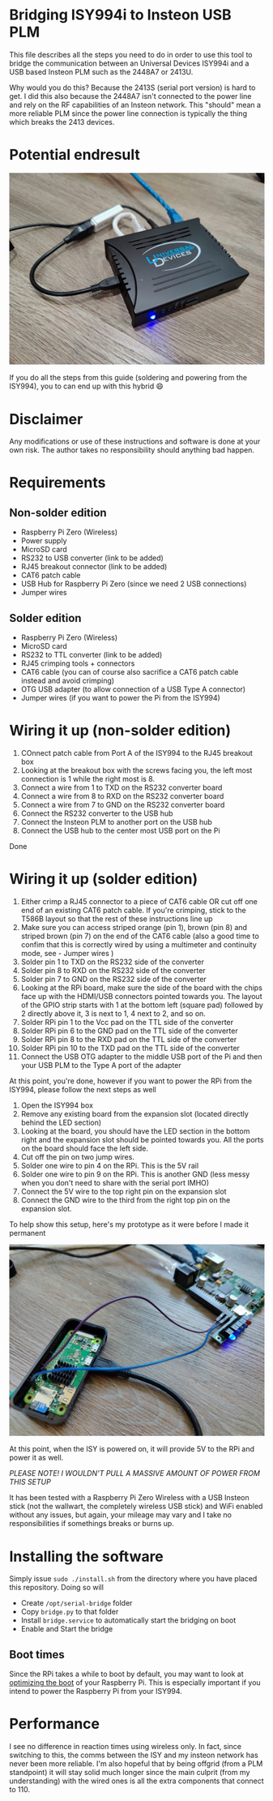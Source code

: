 # Bridging ISY994i to Insteon USB PLM

This file describes all the steps you need to do in order to use this tool to bridge the communication between an Universal Devices ISY994i and a USB based Insteon PLM such as the 2448A7 or 2413U.

Why would you do this? Because the 2413S (serial port version) is hard to get. I did this also because the 2448A7 isn't connected to the power line and rely on the RF capabilities of an Insteon network. This "should" mean a more reliable PLM since the power line connection is typically the thing which breaks the 2413 devices.

# Potential endresult
![clean](images/clean.jpg "ISY994 with wirless insteon and Raspberry Pi!")

If you do all the steps from this guide (soldering and powering from the ISY994), you to can end up with this hybrid 😄

# Disclaimer

Any modifications or use of these instructions and software is done at your own risk. The author takes no responsibility should anything bad happen.

# Requirements

## Non-solder edition

- Raspberry Pi Zero (Wireless)
- Power supply
- MicroSD card
- RS232 to USB converter (link to be added)
- RJ45 breakout connector (link to be added)
- CAT6 patch cable
- USB Hub for Raspberry Pi Zero (since we need 2 USB connections)
- Jumper wires

## Solder edition

- Raspberry Pi Zero (Wireless)
- MicroSD card
- RS232 to TTL converter (link to be added)
- RJ45 crimping tools + connectors
- CAT6 cable (you can of course also sacrifice a CAT6 patch cable instead and avoid crimping)
- OTG USB adapter (to allow connection of a USB Type A connector)
- Jumper wires (if you want to power the Pi from the ISY994)

# Wiring it up (non-solder edition)

1. COnnect patch cable from Port A of the ISY994 to the RJ45 breakout box
2. Looking at the breakout box with the screws facing you, the left most connection is 1 while the right most is 8.
3. Connect a wire from 1 to TXD on the RS232 converter board
4. Connect a wire from 8 to RXD on the RS232 converter board
5. Connect a wire from 7 to GND on the RS232 converter board
6. Connect the RS232 converter to the USB hub
7. Connect the Insteon PLM to another port on the USB hub
8. Connect the USB hub to the center most USB port on the Pi

Done

# Wiring it up (solder edition)

1. Either crimp a RJ45 connector to a piece of CAT6 cable OR cut off one end of an existing CAT6 patch cable. If you're crimping, stick to the T586B layout so that the rest of these instructions line up
2. Make sure you can access striped orange (pin 1),  brown (pin 8) and striped brown (pin 7) on the end of the CAT6 cable (also a good time to confim that this is correctly wired by using a multimeter and continuity mode, see - Jumper wires
)
3. Solder pin 1 to TXD on the RS232 side of the converter
4. Solder pin 8 to RXD on the RS232 side of the converter
5. Solder pin 7 to GND on the RS232 side of the converter
6. Looking at the RPi board, make sure the side of the board with the chips face up with the HDMI/USB connectors pointed towards you. The layout of the GPIO strip starts with 1 at the bottom left (square pad) followed by 2 directly above it, 3 is next to 1, 4 next to 2, and so on.
7. Solder RPi pin 1 to the Vcc pad on the TTL side of the converter
8. Solder RPi pin 6 to the GND pad on the TTL side of the converter
9. Solder RPi pin 8 to the RXD pad on the TTL side of the converter
10. Solder RPi pin 10 to the TXD pad on the TTL side of the converter
11. Connect the USB OTG adapter to the middle USB port of the Pi and then your USB PLM to the Type A port of the adapter

At this point, you're done, however if you want to power the RPi from the ISY994, please follow the next steps as well

1. Open the ISY994 box
2. Remove any existing board from the expansion slot (located directly behind the LED section)
3. Looking at the board, you should have the LED section in the bottom right and the expansion slot should be pointed towards you. All the ports on the board should face the left side.
4. Cut off the pin on two jump wires.
5. Solder one wire to pin 4 on the RPi. This is the 5V rail
6. Solder one wire to pin 9 on the RPi. This is another GND (less messy when you don't need to share with the serial port IMHO)
7. Connect the 5V wire to the top right pin on the expansion slot
8. Connect the GND wire to the third from the right top pin on the expansion slot.

To help show this setup, here's my prototype as it were before I made it permanent

![prototype](images/power.jpg "power from ISY994")

At this point, when the ISY is powered on, it will provide 5V to the RPi and power it as well. 

*PLEASE NOTE! I WOULDN'T PULL A MASSIVE AMOUNT OF POWER FROM THIS SETUP*

It has been tested with a Raspberry Pi Zero Wireless with a USB Insteon stick (not the wallwart, the completely wireless USB stick) and WiFi enabled without any issues, but again, your mileage may vary and I take no responsibilities if somethings breaks or burns up.

# Installing the software

Simply issue `sudo ./install.sh` from the directory where you have placed this repository. Doing so will

- Create `/opt/serial-bridge` folder
- Copy `bridge.py` to that folder
- Install `bridge.service` to automatically start the bridging on boot
- Enable and Start the bridge

## Boot times

Since the RPi takes a while to boot by default, you may want to look at [optimizing the boot](OPTIMIZE_BOOT.md) of your Raspberry Pi. This is especially important if you intend to power the Raspberry Pi from your ISY994.

# Performance

I see no difference in reaction times using wireless only. In fact, since switching to this, the comms between the ISY and my insteon network has never been more reliable. I'm also hopeful that by being offgrid (from a PLM standpoint) it will stay solid much longer since the main culprit (from my understanding) with the wired ones is all the extra components that connect to 110.


